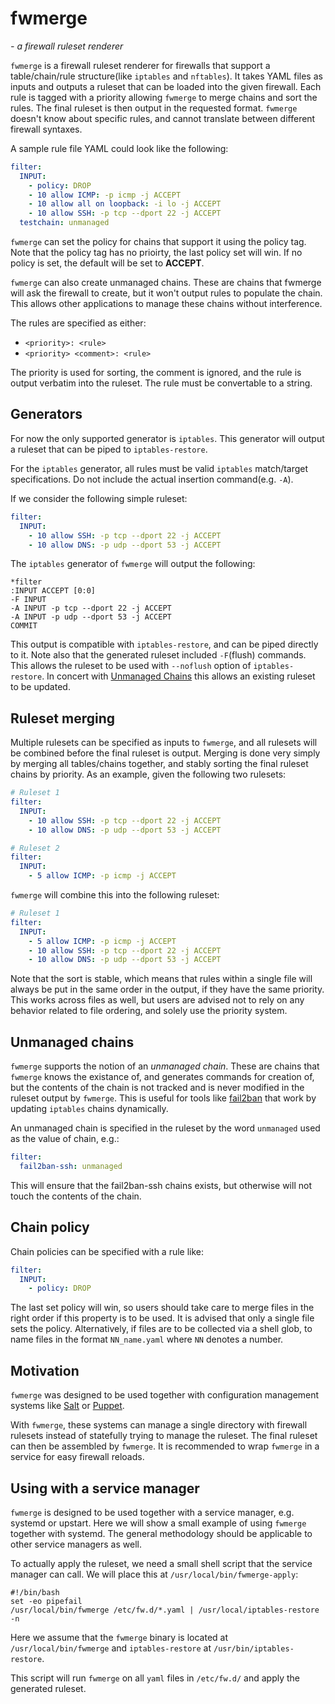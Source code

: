 fwmerge
=======
_- a firewall ruleset renderer_

`fwmerge` is a firewall ruleset renderer for firewalls that support a
table/chain/rule structure(like `iptables` and `nftables`). It takes YAML files
as inputs and outputs a ruleset that can be loaded into the given firewall. Each
rule is tagged with a priority allowing `fwmerge` to merge chains and sort the
rules. The final ruleset is then output in the requested format. `fwmerge`
doesn't know about specific rules, and cannot translate between different
firewall syntaxes.

A sample rule file YAML could look like the following:

```yaml
filter:
  INPUT:
    - policy: DROP
    - 10 allow ICMP: -p icmp -j ACCEPT
    - 10 allow all on loopback: -i lo -j ACCEPT
    - 10 allow SSH: -p tcp --dport 22 -j ACCEPT
  testchain: unmanaged
```

`fwmerge` can set the policy for chains that support it using the policy tag.
Note that the policy tag has no prioirty, the last policy set will win. If no
policy is set, the default will be set to **ACCEPT**.

`fwmerge` can also create unmanaged chains. These are chains that fwmerge will
ask the firewall to create, but it won't output rules to populate the chain.
This allows other applications to manage these chains without interference.

The rules are specified as either:

  - `<priority>: <rule>`
  - `<priority> <comment>: <rule>`

The priority is used for sorting, the comment is ignored, and the rule is output
verbatim into the ruleset. The rule must be convertable to a string.

Generators
----------

For now the only supported generator is `iptables`. This generator will output a
ruleset that can be piped to `iptables-restore`.

For the `iptables` generator, all rules must be valid `iptables` match/target
specifications. Do not include the actual insertion command(e.g. `-A`).

If we consider the following simple ruleset:
```yaml
filter:
  INPUT:
    - 10 allow SSH: -p tcp --dport 22 -j ACCEPT
    - 10 allow DNS: -p udp --dport 53 -j ACCEPT
```
The `iptables` generator of `fwmerge` will output the following:
```
*filter
:INPUT ACCEPT [0:0]
-F INPUT
-A INPUT -p tcp --dport 22 -j ACCEPT
-A INPUT -p udp --dport 53 -j ACCEPT
COMMIT
```
This output is compatible with `iptables-restore`, and can be piped directly to
it. Note also that the generated ruleset included `-F`(flush) commands. This
allows the ruleset to be used with `--noflush` option of `iptables-restore`. In
concert with [Unmanaged Chains](#unmanaged-chains) this allows an existing
ruleset to be updated.

Ruleset merging
---------------

Multiple rulesets can be specified as inputs to `fwmerge`, and all rulesets will
be combined before the final ruleset is output. Merging is done very simply by
merging all tables/chains together, and stably sorting the final ruleset
chains by priority. As an example, given the following two rulesets:

```yaml
# Ruleset 1
filter:
  INPUT:
    - 10 allow SSH: -p tcp --dport 22 -j ACCEPT
    - 10 allow DNS: -p udp --dport 53 -j ACCEPT

# Ruleset 2
filter:
  INPUT:
    - 5 allow ICMP: -p icmp -j ACCEPT 
```

`fwmerge` will combine this into the following ruleset:

```yaml
# Ruleset 1
filter:
  INPUT:
    - 5 allow ICMP: -p icmp -j ACCEPT 
    - 10 allow SSH: -p tcp --dport 22 -j ACCEPT
    - 10 allow DNS: -p udp --dport 53 -j ACCEPT
```

Note that the sort is stable, which means that rules within a single file will
always be put in the same order in the output, if they have the same priority.
This works across files as well, but users are advised not to rely on any
behavior related to file ordering, and solely use the priority system.

Unmanaged chains
----------------

`fwmerge` supports the notion of an *unmanaged chain*. These are chains that
`fwmerge` knows the existance of, and generates commands for creation of, but
the contents of the chain is not tracked and is never modified in the ruleset
output by `fwmerge`. This is useful for tools like
[fail2ban](https://www.fail2ban.org/) that work by updating `iptables` chains
dynamically.

An unmanaged chain is specified in the ruleset by the word `unmanaged` used as
the value of chain, e.g.:

```yaml
filter:
  fail2ban-ssh: unmanaged
```

This will ensure that the fail2ban-ssh chains exists, but otherwise will not
touch the contents of the chain.

Chain policy
------------

Chain policies can be specified with a rule like:
```yaml
filter:
  INPUT:
    - policy: DROP
```

The last set policy will win, so users should take care to merge files in the
right order if this property is to be used. It is advised that only a single
file sets the policy. Alternatively, if files are to be collected via a shell
glob, to name files in the format `NN_name.yaml` where `NN` denotes a number.

Motivation
----------

`fwmerge` was designed to be used together with configuration management systems
like [Salt](https://saltstack.com/) or [Puppet](https://puppet.com/).

With `fwmerge`, these systems can manage a single directory with firewall
rulesets instead of statefully trying to manage the ruleset. The final ruleset
can then be assembled by `fwmerge`. It is recommended to wrap `fwmerge` in a
service for easy firewall reloads.

Using with a service manager
----------------------------

`fwmerge` is designed to be used together with a service manager, e.g. systemd
or upstart. Here we will show a small example of using `fwmerge` together with
systemd. The general methodology should be applicable to other service managers
as well.

To actually apply the ruleset, we need a small shell script that the service
manager can call. We will place this at `/usr/local/bin/fwmerge-apply`:
```shell
#!/bin/bash
set -eo pipefail
/usr/local/bin/fwmerge /etc/fw.d/*.yaml | /usr/local/iptables-restore -n
```
Here we assume that the `fwmerge` binary is located at `/usr/local/bin/fwmerge`
and `iptables-restore` at `/usr/bin/iptables-restore`.

This script will run `fwmerge` on all `yaml` files in `/etc/fw.d/` and apply the
generated ruleset.
